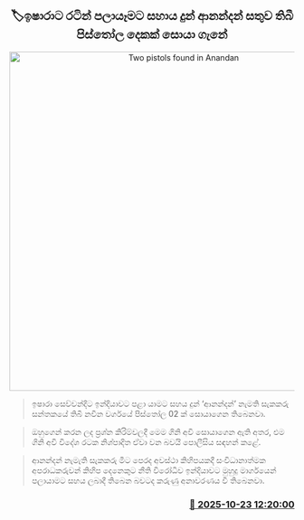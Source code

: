 <p align='center'><b><h2 align='center' title='Two pistols found in Anandan's possession, who helped Ishara flee the country'>🏷ඉෂාරාට රටින් පලායෑමට සහාය දුන් ආනන්දන් සතුව තිබී පිස්තෝල දෙකක් සොයා ගැනේ</h2></b></p>
<p align='center'><img src='https://helakuru.sgp1.cdn.digitaloceanspaces.com/esana/images/lib/pistol-gun.jpg' width='600' alt='Two pistols found in Anandan's possession, who helped Ishara flee the country'></p>

> ඉෂාරා සෙව්වන්දිට ඉන්දියාවට පළා යාමට සහය දුන් ‘ආනන්දන්’ නැමති සැකකරු සන්තකයේ තිබී නවීන වර්ගයේ පිස්තෝල 02 ක් සොයාගෙන තිබෙනවා.

> ඔහුගෙන් කරන ලද ප්‍රශ්න කිරිම්වලදී මෙම ගිනි අවි සොයාගෙන ඇති අතර, එම ගිනි අවි විදේශ රටක නිශ්පාදිත ඒවා වන බවයි පොලීසිය සඳහන් කළේ.

> ආනන්දන් නැමැති සැකකරු මීට පෙරද අවස්ථා කිහිපයකදී සංවිධානාත්මක අපරාධකරුවන් කිහිප දෙනෙකුට නීති විරෝධීව ඉන්දියාවට මුහුදු මාර්ගයෙන් පලායාමට සහය ලබාදී තිබෙන බවටද කරුණු අනාවරණය වී තිබෙනවා.



<h3 align='right'><a href='https://www.helakuru.lk/esana/p/114727/'>📅 2025-10-23 12:20:00</a></h3>
